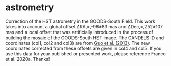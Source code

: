 # astrometry
Correction of the HST astrometry in the GOODS-South Field. This work takes into account a global offset $\Delta$RA\,=\,-96$\pm$83 mas and $\Delta$Dec\,=\,252$\pm$107 mas and a local offset that was artificially introduced in the process of building the mosaic of the GOODS-South HST image. The CANDELS ID and coordinates (col1, col2 and col3) are from [Guo et al. (2013)](https://iopscience.iop.org/article/10.1088/0067-0049/207/2/24/pdf). The new coordinates corrected from these offsets are given in col4 and col5.
If you use this data for your published or presented work, please reference Franco et al. 2020a. Thanks!
